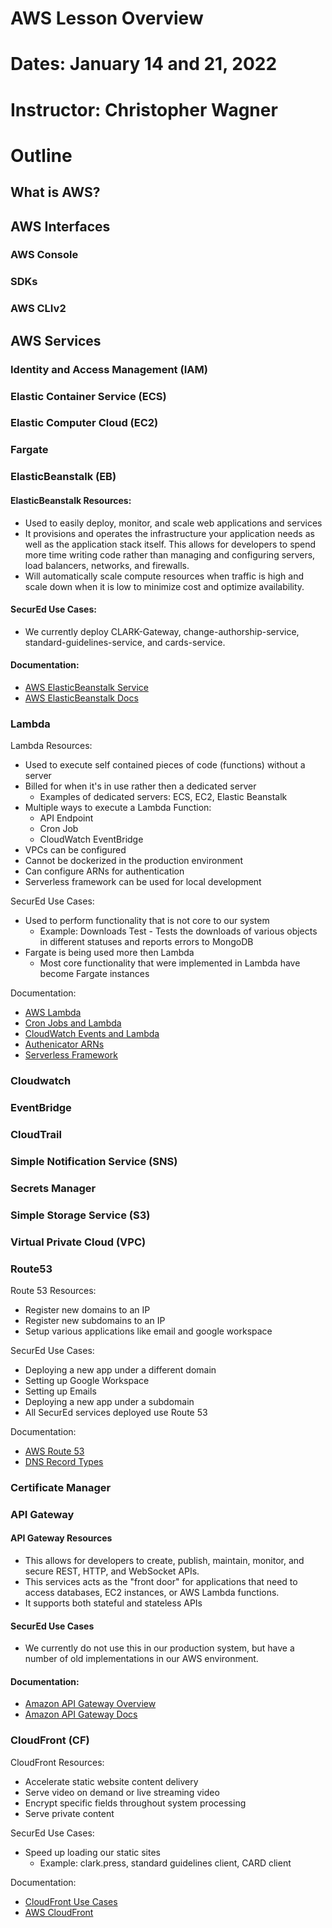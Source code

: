 # AWS Lesson Overview
# Dates: January 14 and 21, 2022
# Instructor: Christopher Wagner

# Outline
## What is AWS?

## AWS Interfaces

### AWS Console

### SDKs

### AWS CLIv2

## AWS Services

### Identity and Access Management (IAM)

### Elastic Container Service (ECS)

### Elastic Computer Cloud (EC2)

### Fargate 

### ElasticBeanstalk (EB)

#### ElasticBeanstalk Resources:
- Used to easily deploy, monitor, and scale web applications and services
- It provisions and operates the infrastructure your application needs as well as the application stack itself. This allows for developers to spend more time writing code rather than managing and configuring servers, load balancers, networks, and firewalls. 
- Will automatically scale compute resources when traffic is high and scale down when it is low to minimize cost and optimize availability.  

#### SecurEd Use Cases:
- We currently deploy CLARK-Gateway, change-authorship-service, standard-guidelines-service, and cards-service.

#### Documentation:
- [AWS ElasticBeanstalk Service](https://aws.amazon.com/elasticbeanstalk/)
- [AWS ElasticBeanstalk Docs](https://docs.aws.amazon.com/elastic-beanstalk/index.html)

### Lambda

Lambda Resources:

- Used to execute self contained pieces of code (functions) without a server
- Billed for when it's in use rather then a dedicated server
  - Examples of dedicated servers: ECS, EC2, Elastic Beanstalk
- Multiple ways to execute a Lambda Function:
  - API Endpoint
  - Cron Job
  - CloudWatch EventBridge
- VPCs can be configured
- Cannot be dockerized in the production environment
- Can configure ARNs for authentication
- Serverless framework can be used for local development

SecurEd Use Cases:

- Used to perform functionality that is not core to our system
  - Example: Downloads Test - Tests the downloads of various objects in different statuses and reports errors to MongoDB
- Fargate is being used more then Lambda
  - Most core functionality that were implemented in Lambda have become Fargate instances

Documentation:

- [AWS Lambda](https://docs.aws.amazon.com/lambda/)
- [Cron Jobs and Lambda](https://docs.aws.amazon.com/lambda/latest/dg/services-cloudwatchevents-expressions.html)
- [CloudWatch Events and Lambda](https://docs.aws.amazon.com/AmazonCloudWatch/latest/events/RunLambdaSchedule.html)
- [Authenicator ARNs](https://docs.aws.amazon.com/apigateway/latest/developerguide/apigateway-use-lambda-authorizer.html)
- [Serverless Framework](https://www.serverless.com/)

### Cloudwatch

### EventBridge

### CloudTrail

### Simple Notification Service (SNS)

### Secrets Manager

### Simple Storage Service (S3)

### Virtual Private Cloud (VPC)

### Route53

Route 53 Resources:

- Register new domains to an IP
- Register new subdomains to an IP
- Setup various applications like email and google workspace

SecurEd Use Cases:

- Deploying a new app under a different domain
- Setting up Google Workspace
- Setting up Emails
- Deploying a new app under a subdomain
- All SecurEd services deployed use Route 53

Documentation:

- [AWS Route 53](https://aws.amazon.com/route53/)
- [DNS Record Types](https://www.cloudflare.com/learning/dns/dns-records/)

### Certificate Manager

### API Gateway

#### API Gateway Resources
- This allows for developers to create, publish, maintain, monitor, and secure REST, HTTP, and WebSocket APIs. 
- This services acts as the "front door" for applications that need to access databases, EC2 instances, or AWS Lambda functions. 
- It supports both stateful and stateless APIs

#### SecurEd Use Cases 
- We currently do not use this in our production system, but have a number of old implementations in our AWS environment. 

#### Documentation:
- [Amazon API Gateway Overview](https://aws.amazon.com/api-gateway/)
- [Amazon API Gateway Docs](https://docs.aws.amazon.com/apigateway/latest/developerguide/welcome.html)

### CloudFront (CF)

CloudFront Resources:

- Accelerate static website content delivery
- Serve video on demand or live streaming video
- Encrypt specific fields throughout system processing
- Serve private content

SecurEd Use Cases:

- Speed up loading our static sites
  - Example: clark.press, standard guidelines client, CARD client

Documentation:

- [CloudFront Use Cases](https://docs.aws.amazon.com/AmazonCloudFront/latest/DeveloperGuide/IntroductionUseCases.html)
- [AWS CloudFront](https://docs.aws.amazon.com/cloudfront/)